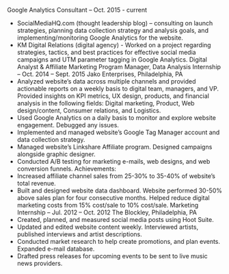 Google Analytics Consultant – Oct. 2015 - current
-	SocialMediaHQ.com (thought leadership blog) – consulting on launch strategies, planning data collection strategy and analysis goals, and implementing/monitoring Google Analytics for the website.  
-	KM Digital Relations (digital agency) - Worked on a project regarding strategies, tactics, and best practices for effective social media campaigns and UTM parameter tagging in Google Analytics. 
Digital Analyst & Affiliate Marketing Program Manager, Data Analysis Internship – Oct. 2014 – Sept. 2015
Jako Enterprises, Philadelphia, PA
-	Analyzed website’s data across multiple channels and provided actionable reports on a weekly basis to digital team, managers, and VP.  Provided insights on KPI metrics, UX design, products, and financial analysis in the following fields: Digital marketing, Product, Web design/content, Consumer relations, and Logistics.
-	Used Google Analytics on a daily basis to monitor and explore website engagement. Debugged any issues.
-	Implemented and managed website’s Google Tag Manager account and data collection strategy.
-	Managed website’s Linkshare Affiliate program. Designed campaigns alongside graphic designer.
-	Conducted A/B testing for marketing e-mails, web designs, and web conversion funnels.
Achievements:
-	Increased affiliate channel sales from 25-30% to 35-40% of website’s total revenue.
-	Built and designed website data dashboard. Website performed 30-50% above sales plan for four consecutive months. Helped reduce digital marketing costs from 15% cost/sale to 10% cost/sale.
Marketing Internship – Jul. 2012 – Oct. 2012
The Blockley, Philadelphia, PA
-	Created, planned, and measured social media posts using Hoot Suite.
-	Updated and edited website content weekly. Interviewed artists, published interviews and artist descriptions.
-	Conducted market research to help create promotions, and plan events. Expanded e-mail database.
-	Drafted press releases for upcoming events to be sent to live music news providers.

